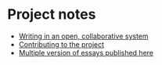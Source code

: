 # Project notes

- [Writing in an open, collaborative system](notes/writing-workflow.md)
- [Contributing to the project](notes/contribute.md)
- [Multiple version of essays published here](notes/versions.md)
